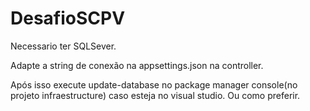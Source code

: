 # DesafioSCPV

Necessario ter SQLSever.

Adapte a string de conexão na appsettings.json na controller.

Após isso execute update-database no package manager console(no projeto infraestructure) caso esteja no visual studio. Ou como preferir.
